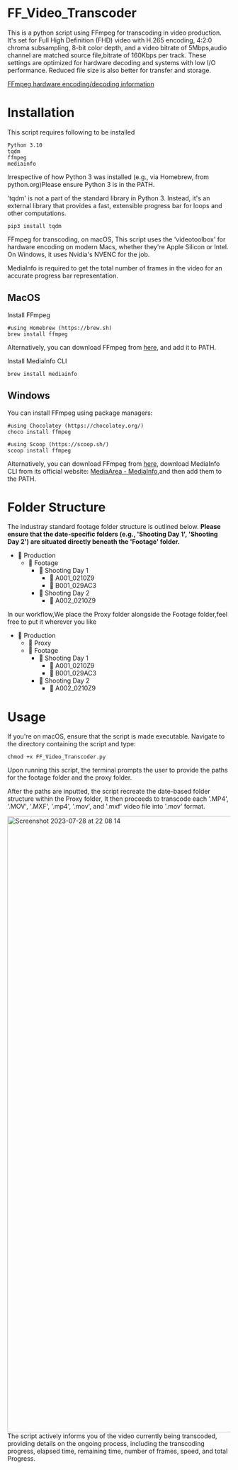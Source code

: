 # FF_Video_Transcoder
This is a python script using FFmpeg for transcoding in video production. 
It's set for Full High Definition (FHD) video with H.265 encoding, 4:2:0 chroma subsampling, 8-bit color depth, and a video bitrate of 5Mbps,audio channel are matched source file,bitrate of 160Kbps per track. These settings are optimized for hardware decoding and systems with low I/O performance. Reduced file size is also better for transfer and storage.

[FFmpeg hardware encoding/decoding information](https://trac.ffmpeg.org/wiki/HWAccelIntro)


# Installation
This script requires following to be installed

    Python 3.10
    tqdm
    ffmpeg
    mediainfo

Irrespective of how Python 3 was installed (e.g., via Homebrew, from python.org)Please ensure Python 3 is in the PATH.

'tqdm' is not a part of the standard library in Python 3. Instead, it's an external library that provides a fast, extensible progress bar for loops and other computations.

    pip3 install tqdm

FFmpeg for transcoding, on macOS, This script uses the 'videotoolbox' for hardware encoding on modern Macs, whether they're Apple Silicon or Intel. On Windows, it uses Nvidia's NVENC for the job.

MediaInfo is required to get the total number of frames in the video for an accurate progress bar representation.

## MacOS
Install FFmpeg 

    #using Homebrew (https://brew.sh)
    brew install ffmpeg
    
Alternatively, you can download FFmpeg from [here](https://ffmpeg.org/download.html#build-mac), and add it to PATH.

Install MediaInfo CLI

    brew install mediainfo


## Windows
You can install FFmpeg using package managers:

    #using Chocolatey (https://chocolatey.org/)
    choco install ffmpeg

    #using Scoop (https://scoop.sh/)
    scoop install ffmpeg

Alternatively, you can download FFmpeg from [here](https://ffmpeg.org/download.html#build-mac), download MediaInfo CLI from its official website: [MediaArea - MediaInfo](https://mediaarea.net/en/MediaInfo/Download/Windows),and then add them to the PATH.

# Folder Structure
The industray standard footage folder structure is outlined below. **Please ensure that the date-specific folders (e.g., 'Shooting Day 1', 'Shooting Day 2') are situated directly beneath the 'Footage' folder.**
- 📁 Production
  - 📁 Footage
    - 📁 Shooting Day 1
      - 📁 A001_0210Z9
      - 📁 B001_029AC3
    - 📁 Shooting Day 2
      - 📁 A002_0210Z9

  
In our workflow,We place the Proxy folder alongside the Footage folder,feel free to put it wherever you like
- 📁 Production
  - 📁 Proxy
  - 📁 Footage
    - 📁 Shooting Day 1
      - 📁 A001_0210Z9
      - 📁 B001_029AC3
    - 📁 Shooting Day 2
      - 📁 A002_0210Z9

# Usage

If you're on macOS, ensure that the script is made executable.
Navigate to the directory containing the script and type:

    chmod +x FF_Video_Transcoder.py
    
Upon running this script, the terminal prompts the user to provide the paths for the footage folder and the proxy folder. 

After the paths are inputted, the script recreate the date-based folder structure within the Proxy folder, It then proceeds to transcode each '.MP4', '.MOV', '.MXF', '.mp4', '.mov', and '.mxf' video file into '.mov' format.

<img width="1392" alt="Screenshot 2023-07-28 at 22 08 14" src="https://github.com/UserProjekt/FF_Video_Transcoder/assets/78477492/05d306ce-f631-4fb6-a906-f8fc0fb974da">
The script actively informs you of the video currently being transcoded, providing details on the ongoing process, including the transcoding progress, elapsed time, remaining time, number of frames, speed, and total Progress.
